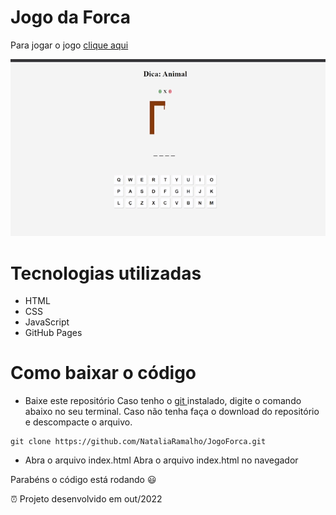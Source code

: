 # Jogo da Forca
Para jogar o jogo [clique aqui](https://nataliaramalho.github.io/JogoForca/)

![Gif-Jogo](https://github.com/NataliaRamalho/JogoForca/blob/main/assets/Gif.gif)

# Tecnologias utilizadas
- HTML
- CSS
- JavaScript
- GitHub Pages

# Como baixar o código
- Baixe este repositório 
Caso tenho o <a href="https://git-scm.com/downloads" >git </a> instalado, digite o comando abaixo no seu terminal. 
Caso não tenha faça o download do repositório e descompacte o arquivo.

`````
git clone https://github.com/NataliaRamalho/JogoForca.git
`````

- Abra o arquivo index.html
Abra o arquivo index.html no navegador   

Parabéns o código está rodando 😃  
                                

⏰ Projeto desenvolvido em out/2022
